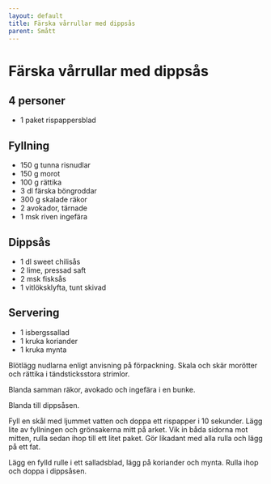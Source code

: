 ```yaml
---
layout: default
title: Färska vårrullar med dippsås
parent: Smått
---
```


# Färska vårrullar med dippsås

## 4 personer


-   1 paket rispappersblad

## Fyllning
-   150 g tunna risnudlar
-   150 g morot
-   100 g rättika
-   3 dl färska böngroddar
-   300 g skalade räkor
-   2 avokador, tärnade
-   1 msk riven ingefära

## Dippsås

-   1 dl sweet chilisås
-   2 lime, pressad saft
-   2 msk fisksås
-   1 vitlöksklyfta, tunt skivad

## Servering

-   1 isbergssallad
-   1 kruka koriander
-   1 kruka mynta


Blötlägg nudlarna enligt anvisning på förpackning. Skala och skär morötter och rättika 
i tändsticksstora strimlor.

Blanda samman räkor, avokado och ingefära i en bunke.

Blanda till dippsåsen.

Fyll en skål med ljummet vatten och doppa ett rispapper i 10 sekunder.
Lägg lite av fyllningen och grönsakerna mitt på arket. Vik in båda
sidorna mot mitten, rulla sedan ihop till ett litet paket. Gör likadant
med alla rulla och lägg på ett fat.

Lägg en fylld rulle i ett salladsblad, lägg på koriander och mynta.
Rulla ihop och doppa i dippsåsen.

